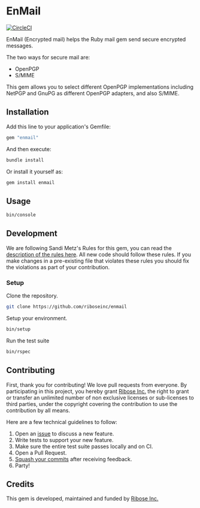 # EnMail

[![CircleCI](https://circleci.com/gh/abunashir/mail-secure/tree/master.svg?style=svg&circle-token=5f553bfa04e22b7f5d2e393afe0859595e6db6d5)](https://circleci.com/gh/abunashir/mail-secure/tree/master)

EnMail (Encrypted mail) helps the Ruby mail gem send secure encrypted messages.

The two ways for secure mail are:
* OpenPGP
* S/MIME

This gem allows you to select different OpenPGP implementations
including NetPGP and GnuPG as different OpenPGP adapters, and also
S/MIME.

## Installation

Add this line to your application's Gemfile:

```ruby
gem "enmail"
```

And then execute:

```sh
bundle install
```

Or install it yourself as:

```sh
gem install enmail
```

## Usage

```sh
bin/console
```

## Development

We are following Sandi Metz's Rules for this gem, you can read the
[description of the rules here][sandimetz]. All new code should follow these
rules. If you make changes in a pre-existing file that violates these rules you
should fix the violations as part of your contribution.

### Setup

Clone the repository.

```sh
git clone https://github.com/riboseinc/enmail
```

Setup your environment.

```sh
bin/setup
```

Run the test suite

```sh
bin/rspec
```

## Contributing

First, thank you for contributing! We love pull requests from everyone. By
participating in this project, you hereby grant [Ribose Inc.][ribose] the
right to grant or transfer an unlimited number of non exclusive licenses or
sub-licenses to third parties, under the copyright covering the contribution
to use the contribution by all means.

Here are a few technical guidelines to follow:

1. Open an [issue][issues] to discuss a new feature.
1. Write tests to support your new feature.
1. Make sure the entire test suite passes locally and on CI.
1. Open a Pull Request.
1. [Squash your commits][squash] after receiving feedback.
1. Party!

## Credits

This gem is developed, maintained and funded by [Ribose Inc.][ribose]

[ribose]: https://www.ribose.com
[issues]: https://github.com/abunashir/enmail/issues
[squash]: https://github.com/thoughtbot/guides/tree/master/protocol/git#write-a-feature
[sandimetz]: http://robots.thoughtbot.com/post/50655960596/sandi-metz-rules-for-developers
